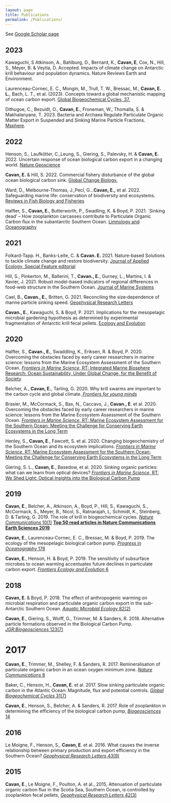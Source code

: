 ```yaml
---
layout: page
title: Publications
permalink: /Publications/
---
```


See [Google Scholar page](https://scholar.google.com/citations?user=q2ufJ5IAAAAJ&hl=en)

## 2023

Kawaguchi, S Atkinson, A., Bahlburg, D., Bernard, K., **Cavan, E**, Cox, N., Hill, S., Meyer, B. & Veytia, D. Accepted. Impacts of climate change on Antarctic krill behaviour and population dynamics. Nature Reviews Earth and Environment.

Laurenceau-Cornec, E. C., Mongin, M., Trull, T. W., Bressac, M., **Cavan, E. L.**, Bach, L. T., et al. (2023). Concepts toward a global mechanistic mapping of ocean carbon export. [Global Biogeochemical Cycles, 37.](https://agupubs.onlinelibrary.wiley.com/doi/full/10.1029/2023GB007742)

Dithugoe, C., Bezuidt, O., **Cavan, E.**, Froneman, W., Thomalla, S. & Makhalanyane, T. 2023. Bacteria and Archaea Regulate Particulate Organic Matter Export in Suspended and Sinking Marine Particle Fractions. [Msphere](https://journals.asm.org/doi/10.1128/msphere.00420-22).

## 2022

Henson, S., Laufkötter, C.,Leung, S., Giering, S., Palevsky, H. & **Cavan, E.** 2022. Uncertain response of ocean biological carbon export in a changing world. [Nature Geoscience](https://www.nature.com/articles/s41561-022-00927-0)

**Cavan, E.** & Hill, S. 2022. Commercial fishery disturbance of the global ocean biological carbon sink. [Global Change Biology.](https://onlinelibrary.wiley.com/doi/full/10.1111/gcb.16019)

Ward, D., Melbourne-Thomas, J.,Pecl, G...**Cavan, E.,** et al. 2022. Safeguarding marine life: conservation of biodiversity and ecosystems. [Reviews in Fish Biology and Fisheries](https://link.springer.com/article/10.1007/s11160-022-09700-3)

Halfter, S., **Cavan, E.**, Butterworth, P., Swadling, K. & Boyd, P. 2021. `Sinking dead’ – How zooplankton carcasses contribute to Particulate Organic Carbon flux in the subantarctic Southern Ocean. [Limnology and Oceanography](https://aslopubs.onlinelibrary.wiley.com/doi/full/10.1002/lno.11971)

## 2021
Folkard-Tapp. H., Banks-Leite, C. & **Cavan. E.** 2021. Nature-based Solutions to tackle climate     change and restore biodiversity. [Journal of Applied Ecology, Special Feature editorial](https://besjournals.onlinelibrary.wiley.com/doi/full/10.1111/1365-2664.14059)

Hill, S., Pinkerton, M., Ballerini, T., **Cavan., E.**, Gurney, L., Martins, I. & Xavier, J. 2021. Robust model-based indicators of regional differences in food-web structure in the Southern Ocean. [Journal of Marine Systems](https://www.sciencedirect.com/science/article/pii/S0924796321000543)

Cael, B., **Cavan., E.**, Britten, G. 2021. Reconciling the size‐dependence of marine particle sinking speed. [Geophysical Research Letters](https://agupubs.onlinelibrary.wiley.com/doi/full/10.1029/2020GL091771)

**Cavan., E.**, Kawaguchi, S. & Boyd, P. 2021. Implications for the mesopelagic microbial gardening hypothesis as determined by experimental fragmentation of Antarctic krill fecal pellets. [Ecology and Evolution](https://onlinelibrary.wiley.com/doi/full/10.1002/ece3.7119)


## 2020

Halfter, S., **Cavan., E.**, Swaddling, K., Eriksen, R. & Boyd, P.  2020. Overcoming the obstacles faced by early career researchers in marine science: lessons from the Marine Ecosystem Assessment of the Southern Ocean. [_Frontiers in Marine Science_, RT: Integrated Marine Biosphere Research: Ocean Sustainability, Under Global Change, for the Benefit of Society](https://www.frontiersin.org/articles/10.3389/fmars.2020.567917/abstract)  

Belcher, A., **Cavan, E.**, Tarling, G. 2020. Why krill swarms are important to the carbon cycle and global climate.[ _Frontiers for young minds_](https://kids.frontiersin.org/article/10.3389/frym.2020.518995)

Brasier, M., McCormack, S., Bax, N., Caccavo, J., **Cavan., E**. et al. 2020. Overcoming the obstacles faced by early career researchers in marine science: lessons from the Marine Ecosystem Assessment of the Southern Ocean. [_Frontiers in Marine Science_, RT: Marine Ecosystem Assessment for the Southern Ocean: Meeting the Challenge for Conserving Earth Ecosystems in the Long Term](https://www.frontiersin.org/articles/10.3389/fmars.2020.00692/full)  

Henley, S., **Cavan, E**., Fawcett, S. et al. 2020. Changing biogeochemistry of the Southern Ocean and its ecosystem implications. [_Frontiers in Marine Science_, RT: Marine Ecosystem Assessment for the Southern Ocean: Meeting the Challenge for Conserving Earth Ecosystems in the Long Term](https://www.frontiersin.org/articles/10.3389/fmars.2020.00581/abstract)

Giering, S. L., **Cavan, E**., Basedow, et al. 2020. Sinking organic particles: what can we learn from optical devices? [_Frontiers in Marine Science_, RT: We Shed Light: Optical Insights into the     Biological Carbon Pump](https://www.frontiersin.org/articles/10.3389/fmars.2019.00834/full)  


## 2019 

**Cavan, E**., Belcher, A., Atkinson, A., Boyd, P., Hill, S., Kawaguchi, S., McCormack, S., Meyer, B., Nicol, S., Ratnarajah, L, Schmidt, K., Steinberg, D. & Tarling, G. 2019. The role of krill in biogeochemical cycles. [_Nature Communications_ 10(1)](https://www.nature.com/articles/s41467-019-12668-7) [**Top 50 read articles in Nature Communications Earth Sciences 2019**](https://www.nature.com/collections/jbfeiegiec)

**Cavan, E**., Laurenceau-Cornec, E. C., Bressac, M. & Boyd, P.  2019. The ecology of the     mesopelagic biological carbon pump. [_Progress in Oceanography_ 176](https://www.sciencedirect.com/science/article/abs/pii/S0079661119300370)

**Cavan, E**., Henson, H. & Boyd, P. 2019. The sensitivity of subsurface microbes to ocean warming     accentuates future declines in particulate carbon export. [_Frontiers Ecology and Evolution_ 6](https://www.frontiersin.org/articles/10.3389/fevo.2018.00230/full)

## 2018

**Cavan, E**. & Boyd, P. 2018. The effect of anthropogenic warming on microbial respiration and     particulate organic carbon export in the sub-Antarctic Southern Ocean. [_Aquatic Microbial     Ecology_ 82(2)](https://www.int-res.com/abstracts/ame/v82/n2/p111-127/)

**Cavan, E**., Giering, S., Wolff, G., Trimmer, M. & Sanders, R. 2018. Alternative particle formations     observed in the Biological Carbon Pump. [_JGR:Biogeosciences_ 123(7)](https://agupubs.onlinelibrary.wiley.com/doi/full/10.1029/2018JG004392)

# 2017

**Cavan, E**., Trimmer, M., Shelley, F. & Sanders, R. 2017. Remineralisation of particulate     organic carbon in an ocean oxygen minimum zone. [_Nature Communications_ 8](https://www.nature.com/articles/ncomms14847)

Baker, C., Henson, H., **Cavan, E**. et al. 2017. Slow sinking particulate organic carbon in the Atlantic   Ocean: Magnitude, flux and potential controls. [_Global Biogeochemical Cycles_ 31(7)](https://agupubs.onlinelibrary.wiley.com/doi/full/10.1002/2017GB005638)

**Cavan, E**., Henson, S., Belcher, A. & Sanders, R. 2017. Role of zooplankton in determining the     efficiency of the biological carbon pump, [_Biogeosciences_ 14](https://www.biogeosciences.net/14/177/2017/)

## 2016

Le Moigne, F., Henson, S., **Cavan, E**. et al. 2016. What causes the inverse relationship between  primary production and export efficiency in the Southern Ocean? [_Geophysical Research Letters_ 43(9)](https://agupubs.onlinelibrary.wiley.com/doi/full/10.1002/2016GL068480)

## 2015

**Cavan, E**., Le Moigne, F., Poulton, A. et al., 2015, Attenuation of particulate organic carbon flux in the Scotia Sea, Southern Ocean, is controlled by zooplankton fecal pellets, [_Geophysical Research Letters_ 42(3)](https://agupubs.onlinelibrary.wiley.com/doi/full/10.1002/2014GL062744)


